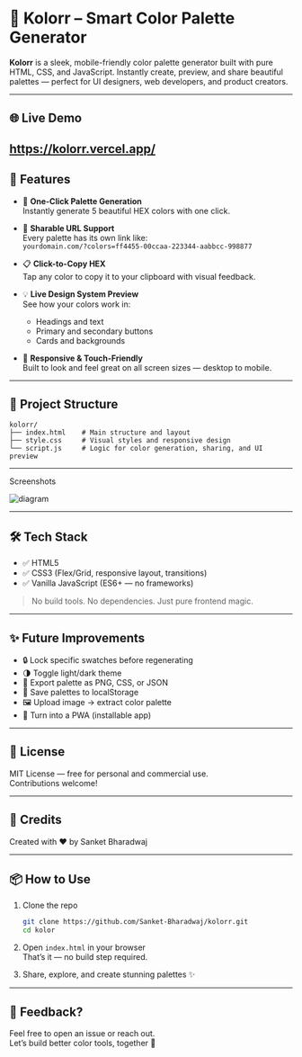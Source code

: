 # 🎨 Kolorr – Smart Color Palette Generator

**Kolorr** is a sleek, mobile-friendly color palette generator built with pure HTML, CSS, and JavaScript. Instantly create, preview, and share beautiful palettes — perfect for UI designers, web developers, and product creators.

---
## 🌐 Live Demo
https://kolorr.vercel.app/
---

## 🚀 Features

- 🎲 **One-Click Palette Generation**  
  Instantly generate 5 beautiful HEX colors with one click.

- 🔗 **Sharable URL Support**  
  Every palette has its own link like:  
  `yourdomain.com/?colors=ff4455-00ccaa-223344-aabbcc-998877`

- 📋 **Click-to-Copy HEX**  
  Tap any color to copy it to your clipboard with visual feedback.

- 💡 **Live Design System Preview**  
  See how your colors work in:
  - Headings and text
  - Primary and secondary buttons
  - Cards and backgrounds

- 📱 **Responsive & Touch-Friendly**  
  Built to look and feel great on all screen sizes — desktop to mobile.

---

## 🧱 Project Structure

```
kolorr/
├── index.html    # Main structure and layout
├── style.css     # Visual styles and responsive design
└── script.js     # Logic for color generation, sharing, and UI preview
```

---
Screenshots

![diagram](https://github.com/user-attachments/assets/c7cdc682-85ee-4ccf-af3c-ea8fa2ee4c98)


---

## 🛠️ Tech Stack

- ✅ HTML5  
- ✅ CSS3 (Flex/Grid, responsive layout, transitions)  
- ✅ Vanilla JavaScript (ES6+ — no frameworks)

> No build tools. No dependencies. Just pure frontend magic.

---

## ✨ Future Improvements

- 🔒 Lock specific swatches before regenerating  
- 🌗 Toggle light/dark theme  
- 📸 Export palette as PNG, CSS, or JSON  
- 💾 Save palettes to localStorage  
- 🖼️ Upload image → extract color palette  
- 📱 Turn into a PWA (installable app)

---

## 📄 License

MIT License — free for personal and commercial use.  
Contributions welcome!

---

## 🙌 Credits

Created with ❤️ by Sanket Bharadwaj  

---

## 📦 How to Use

1. Clone the repo  
   ```bash
   git clone https://github.com/Sanket-Bharadwaj/kolorr.git
   cd kolor
   ```

2. Open `index.html` in your browser  
   That’s it — no build step required.

3. Share, explore, and create stunning palettes ✨

---

## 💬 Feedback?

Feel free to open an issue or reach out.  
Let’s build better color tools, together 🌈
